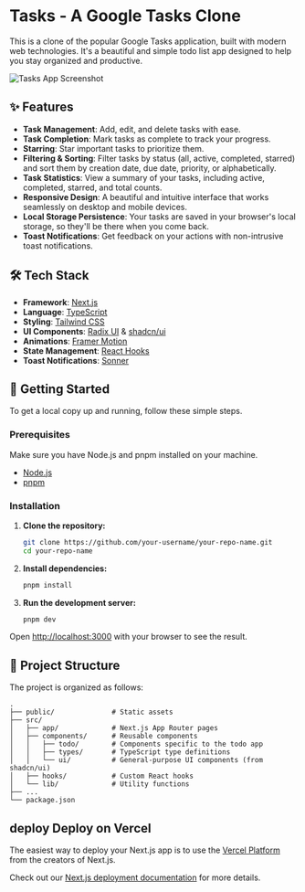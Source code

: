 # Tasks - A Google Tasks Clone

This is a clone of the popular Google Tasks application, built with modern web technologies. It's a beautiful and simple todo list app designed to help you stay organized and productive.

![Tasks App Screenshot](public/screenshot.png)

## ✨ Features

*   **Task Management**: Add, edit, and delete tasks with ease.
*   **Task Completion**: Mark tasks as complete to track your progress.
*   **Starring**: Star important tasks to prioritize them.
*   **Filtering & Sorting**: Filter tasks by status (all, active, completed, starred) and sort them by creation date, due date, priority, or alphabetically.
*   **Task Statistics**: View a summary of your tasks, including active, completed, starred, and total counts.
*   **Responsive Design**: A beautiful and intuitive interface that works seamlessly on desktop and mobile devices.
*   **Local Storage Persistence**: Your tasks are saved in your browser's local storage, so they'll be there when you come back.
*   **Toast Notifications**: Get feedback on your actions with non-intrusive toast notifications.

## 🛠️ Tech Stack

*   **Framework**: [Next.js](https://nextjs.org/)
*   **Language**: [TypeScript](https://www.typescriptlang.org/)
*   **Styling**: [Tailwind CSS](https://tailwindcss.com/)
*   **UI Components**: [Radix UI](https://www.radix-ui.com/) & [shadcn/ui](https://ui.shadcn.com/)
*   **Animations**: [Framer Motion](https://www.framer.com/motion/)
*   **State Management**: [React Hooks](https://reactjs.org/docs/hooks-intro.html)
*   **Toast Notifications**: [Sonner](https://sonner.emilkowal.ski/)

## 🚀 Getting Started

To get a local copy up and running, follow these simple steps.

### Prerequisites

Make sure you have Node.js and pnpm installed on your machine.
*   [Node.js](https://nodejs.org/)
*   [pnpm](https://pnpm.io/installation)

### Installation

1.  **Clone the repository:**
    ```sh
    git clone https://github.com/your-username/your-repo-name.git
    cd your-repo-name
    ```

2.  **Install dependencies:**
    ```sh
    pnpm install
    ```

3.  **Run the development server:**
    ```sh
    pnpm dev
    ```

Open [http://localhost:3000](http://localhost:3000) with your browser to see the result.

## 📂 Project Structure

The project is organized as follows:

```
.
├── public/              # Static assets
├── src/
│   ├── app/             # Next.js App Router pages
│   ├── components/      # Reusable components
│   │   ├── todo/        # Components specific to the todo app
│   │   ├── types/       # TypeScript type definitions
│   │   └── ui/          # General-purpose UI components (from shadcn/ui)
│   ├── hooks/           # Custom React hooks
│   └── lib/             # Utility functions
├── ...
└── package.json
```

## deploy Deploy on Vercel

The easiest way to deploy your Next.js app is to use the [Vercel Platform](https://vercel.com/new?utm_medium=default-template&filter=next.js&utm_source=create-next-app&utm_campaign=create-next-app-readme) from the creators of Next.js.

Check out our [Next.js deployment documentation](https://nextjs.org/docs/app/building-your-application/deploying) for more details.
